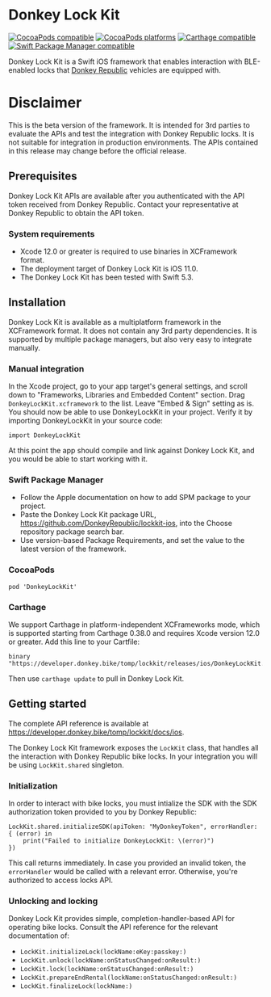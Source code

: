 # Donkey Lock Kit

[![CocoaPods compatible](https://img.shields.io/cocoapods/v/DonkeyLockKit.svg)](https://img.shields.io/cocoapods/v/DonkeyLockKit.svg)
[![CocoaPods platforms](https://img.shields.io/cocoapods/p/DonkeyLockKit.svg)](https://img.shields.io/cocoapods/p/DonkeyLockKit.svg)
[![Carthage compatible](https://img.shields.io/badge/Carthage-compatible-success)](https://github.com/Carthage/Carthage)
[![Swift Package Manager compatible](https://img.shields.io/badge/SPM-compatible-success)](https://swift.org/package-manager/)


Donkey Lock Kit is a Swift iOS framework that enables interaction with
BLE-enabled locks that [Donkey Republic](https://donkey.bike) vehicles are
equipped with.

# Disclaimer

This is the beta version of the framework. It is intended for 3rd parties to
evaluate the APIs and test the integration with Donkey Republic locks. It is
not suitable for integration in production environments. The APIs contained in
this release may change before the official release.


## Prerequisites

Donkey Lock Kit APIs are available after you authenticated with the API token
received from Donkey Republic. Contact your representative at Donkey Republic
to obtain the API token.

### System requirements

* Xcode 12.0 or greater is required to use binaries in XCFramework format.
* The deployment target of Donkey Lock Kit is iOS 11.0.
* The Donkey Lock Kit has been tested with Swift 5.3.


## Installation

Donkey Lock Kit is available as a multiplatform framework in the XCFramework
format. It does not contain any 3rd party dependencies. It is supported by
multiple package managers, but also very easy to integrate manually.

### Manual integration

In the Xcode project, go to your app target's general settings, and scroll down
to "Frameworks, Libraries and Embedded Content" section. Drag
`DonkeyLockKit.xcframework` to the list. Leave "Embed & Sign" setting as is.
You should now be able to use DonkeyLockKit in your project. Verify it by
importing DonkeyLockKit in your source code:

    import DonkeyLockKit

At this point the app should compile and link against Donkey Lock Kit, and you
would be able to start working with it.

### Swift Package Manager

* Follow the Apple documentation on how to add SPM package to your project.
* Paste the Donkey Lock Kit package URL, https://github.com/DonkeyRepublic/lockkit-ios, into the Choose repository package search bar.
* Use version-based Package Requirements, and set the value to the latest version of the framework.

### CocoaPods

    pod 'DonkeyLockKit'

### Carthage

We support Carthage in platform-independent XCFrameworks mode, which is
supported starting from Carthage 0.38.0 and requires Xcode version 12.0 or
greater. Add this line to your Cartfile:

    binary "https://developer.donkey.bike/tomp/lockkit/releases/ios/DonkeyLockKit.json"

Then use `carthage update` to pull in Donkey Lock Kit.


## Getting started

The complete API reference is available at https://developer.donkey.bike/tomp/lockkit/docs/ios.

The Donkey Lock Kit framework exposes the `LockKit` class, that handles all the
interaction with Donkey Republic bike locks. In your integration you will be
using `LockKit.shared` singleton.

### Initialization

In order to interact with bike locks, you must intialize the SDK with the SDK authorization
token provided to you by Donkey Republic:

    LockKit.shared.initializeSDK(apiToken: "MyDonkeyToken", errorHandler: { (error) in
        print("Failed to initialize DonkeyLockKit: \(error)")
    })

This call returns immediately. In case you provided an invalid token, the
`errorHandler` would be called with a relevant error. Otherwise, you're
authorized to access locks API.

### Unlocking and locking

Donkey Lock Kit provides simple, completion-handler-based API for operating
bike locks. Consult the API reference for the relevant documentation of:

* `LockKit.initializeLock(lockName:eKey:passkey:)`
* `LockKit.unlock(lockName:onStatusChanged:onResult:)`
* `LockKit.lock(lockName:onStatusChanged:onResult:)`
* `LockKit.prepareEndRental(lockName:onStatusChanged:onResult:)`
* `LockKit.finalizeLock(lockName:)`
